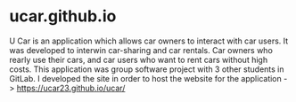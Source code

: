# ucar.github.io
U Car is an application which allows car owners to interact with car users. It was developed to interwin car-sharing and car rentals.
Car owners who rearly use their cars, and car users who want to rent cars without high costs.
This application was group software project with 3 other students in GitLab.
I developed the site in order to host the website for the application -> https://ucar23.github.io/ucar/
